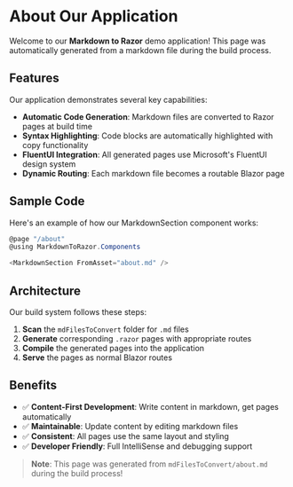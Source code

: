 # About Our Application

Welcome to our **Markdown to Razor** demo application! This page was automatically generated from a markdown file during the build process.

## Features

Our application demonstrates several key capabilities:

- **Automatic Code Generation**: Markdown files are converted to Razor pages at build time
- **Syntax Highlighting**: Code blocks are automatically highlighted with copy functionality
- **FluentUI Integration**: All generated pages use Microsoft's FluentUI design system
- **Dynamic Routing**: Each markdown file becomes a routable Blazor page

## Sample Code

Here's an example of how our MarkdownSection component works:

```csharp
@page "/about"
@using MarkdownToRazor.Components

<MarkdownSection FromAsset="about.md" />
```

## Architecture

Our build system follows these steps:

1. **Scan** the `mdFilesToConvert` folder for `.md` files
2. **Generate** corresponding `.razor` pages with appropriate routes
3. **Compile** the generated pages into the application
4. **Serve** the pages as normal Blazor routes

## Benefits

- ✅ **Content-First Development**: Write content in markdown, get pages automatically
- ✅ **Maintainable**: Update content by editing markdown files
- ✅ **Consistent**: All pages use the same layout and styling
- ✅ **Developer Friendly**: Full IntelliSense and debugging support

> **Note**: This page was generated from `mdFilesToConvert/about.md` during the build process!
